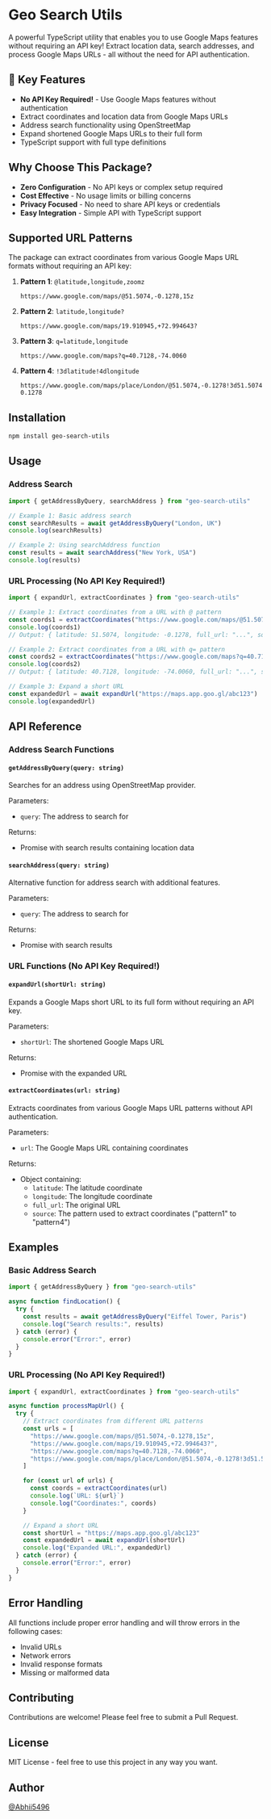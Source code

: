 # Geo Search Utils


A powerful TypeScript utility that enables you to use Google Maps features without requiring an API
key! Extract location data, search addresses, and process Google Maps URLs - all without the need
for API authentication.

## 🌟 Key Features

- **No API Key Required!** - Use Google Maps features without authentication
- Extract coordinates and location data from Google Maps URLs
- Address search functionality using OpenStreetMap
- Expand shortened Google Maps URLs to their full form
- TypeScript support with full type definitions

## Why Choose This Package?

- **Zero Configuration** - No API keys or complex setup required
- **Cost Effective** - No usage limits or billing concerns
- **Privacy Focused** - No need to share API keys or credentials
- **Easy Integration** - Simple API with TypeScript support

## Supported URL Patterns

The package can extract coordinates from various Google Maps URL formats without requiring an API key:

1. **Pattern 1**: `@latitude,longitude,zoomz`
   ```
   https://www.google.com/maps/@51.5074,-0.1278,15z
   ```

2. **Pattern 2**: `latitude,longitude?`
   ```
   https://www.google.com/maps/19.910945,+72.994643?
   ```

3. **Pattern 3**: `q=latitude,longitude`
   ```
   https://www.google.com/maps?q=40.7128,-74.0060
   ```

4. **Pattern 4**: `!3dlatitude!4dlongitude`
   ```
   https://www.google.com/maps/place/London/@51.5074,-0.1278!3d51.5074!4d-0.1278
   ```

## Installation

```bash
npm install geo-search-utils
```

## Usage

### Address Search

```typescript
import { getAddressByQuery, searchAddress } from "geo-search-utils"

// Example 1: Basic address search
const searchResults = await getAddressByQuery("London, UK")
console.log(searchResults)

// Example 2: Using searchAddress function
const results = await searchAddress("New York, USA")
console.log(results)
```

### URL Processing (No API Key Required!)

```typescript
import { expandUrl, extractCoordinates } from "geo-search-utils"

// Example 1: Extract coordinates from a URL with @ pattern
const coords1 = extractCoordinates("https://www.google.com/maps/@51.5074,-0.1278,15z")
console.log(coords1)
// Output: { latitude: 51.5074, longitude: -0.1278, full_url: "...", source: "pattern1" }

// Example 2: Extract coordinates from a URL with q= pattern
const coords2 = extractCoordinates("https://www.google.com/maps?q=40.7128,-74.0060")
console.log(coords2)
// Output: { latitude: 40.7128, longitude: -74.0060, full_url: "...", source: "pattern3" }

// Example 3: Expand a short URL
const expandedUrl = await expandUrl("https://maps.app.goo.gl/abc123")
console.log(expandedUrl)
```

## API Reference

### Address Search Functions

#### `getAddressByQuery(query: string)`

Searches for an address using OpenStreetMap provider.

Parameters:

- `query`: The address to search for

Returns:

- Promise with search results containing location data

#### `searchAddress(query: string)`

Alternative function for address search with additional features.

Parameters:

- `query`: The address to search for

Returns:

- Promise with search results

### URL Functions (No API Key Required!)

#### `expandUrl(shortUrl: string)`

Expands a Google Maps short URL to its full form without requiring an API key.

Parameters:

- `shortUrl`: The shortened Google Maps URL

Returns:

- Promise with the expanded URL

#### `extractCoordinates(url: string)`

Extracts coordinates from various Google Maps URL patterns without API authentication.

Parameters:

- `url`: The Google Maps URL containing coordinates

Returns:

- Object containing:
  - `latitude`: The latitude coordinate
  - `longitude`: The longitude coordinate
  - `full_url`: The original URL
  - `source`: The pattern used to extract coordinates ("pattern1" to "pattern4")

## Examples

### Basic Address Search

```typescript
import { getAddressByQuery } from "geo-search-utils"

async function findLocation() {
  try {
    const results = await getAddressByQuery("Eiffel Tower, Paris")
    console.log("Search results:", results)
  } catch (error) {
    console.error("Error:", error)
  }
}
```

### URL Processing (No API Key Required!)

```typescript
import { expandUrl, extractCoordinates } from "geo-search-utils"

async function processMapUrl() {
  try {
    // Extract coordinates from different URL patterns
    const urls = [
      "https://www.google.com/maps/@51.5074,-0.1278,15z",
      "https://www.google.com/maps/19.910945,+72.994643?",
      "https://www.google.com/maps?q=40.7128,-74.0060",
      "https://www.google.com/maps/place/London/@51.5074,-0.1278!3d51.5074!4d-0.1278"
    ]

    for (const url of urls) {
      const coords = extractCoordinates(url)
      console.log(`URL: ${url}`)
      console.log("Coordinates:", coords)
    }

    // Expand a short URL
    const shortUrl = "https://maps.app.goo.gl/abc123"
    const expandedUrl = await expandUrl(shortUrl)
    console.log("Expanded URL:", expandedUrl)
  } catch (error) {
    console.error("Error:", error)
  }
}
```

## Error Handling

All functions include proper error handling and will throw errors in the following cases:

- Invalid URLs
- Network errors
- Invalid response formats
- Missing or malformed data

## Contributing

Contributions are welcome! Please feel free to submit a Pull Request.

## License

MIT License - feel free to use this project in any way you want.

## Author

[@Abhii5496](https://github.com/Abhii5496)

